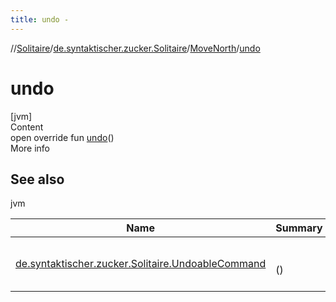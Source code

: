 ```yaml
---
title: undo -
---
```

//[Solitaire](../../index.md)/[de.syntaktischer.zucker.Solitaire](../index.md)/[MoveNorth](index.md)/[undo](undo.md)



# undo  
[jvm]  
Content  
open override fun [undo](undo.md)()  
More info  


## See also  
  
jvm  
  
|  Name|  Summary| 
|---|---|
| <a name="de.syntaktischer.zucker.Solitaire/MoveNorth/undo/#/PointingToDeclaration/"></a>[de.syntaktischer.zucker.Solitaire.UndoableCommand](../-undoable-command/undo.md)| <a name="de.syntaktischer.zucker.Solitaire/MoveNorth/undo/#/PointingToDeclaration/"></a><br><br>()<br><br>
  
  



